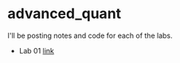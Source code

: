 # advanced_quant
I'll be posting notes and code for each of the labs. 

- Lab 01 [link](lab_01/README.md)
